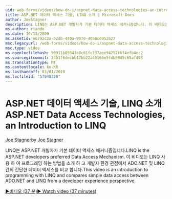 ```yaml
---
uid: web-forms/videos/how-do-i/aspnet-data-access-technologies-an-introduction-to-linq
title: ASP.NET 데이터 액세스 기술, LINQ 소개 | Microsoft Docs
author: JoeStagner
description: LINQ는 ASP.NET 개발자가 기본 데이터 액세스 메커니즘입니다. 이 비디오는 LINQ 사용 하 여 프로그래밍 하는 방법을 소개 하 고 간단한 데이터 액세스 사이의 비교...
ms.author: riande
ms.date: 10/13/2009
ms.assetid: e6792c2a-02db-440a-9070-40a0c0952b27
msc.legacyurl: /web-forms/videos/how-do-i/aspnet-data-access-technologies-an-introduction-to-linq
msc.type: video
ms.openlocfilehash: 90911b89343a8c01fc137aee94257f6f4efb4ec2
ms.sourcegitcommit: 24b1f6decbb17bb22a45166e5fdb0845c65af498
ms.translationtype: MT
ms.contentlocale: ko-KR
ms.lasthandoff: 03/01/2019
ms.locfileid: "57040320"
---
```

<a name="aspnet-data-access-technologies-an-introduction-to-linq"></a><span data-ttu-id="d67d9-104">ASP.NET 데이터 액세스 기술, LINQ 소개</span><span class="sxs-lookup"><span data-stu-id="d67d9-104">ASP.NET Data Access Technologies, an Introduction to LINQ</span></span>
====================
<span data-ttu-id="d67d9-105">[Joe Stagner](https://github.com/JoeStagner)</span><span class="sxs-lookup"><span data-stu-id="d67d9-105">by [Joe Stagner](https://github.com/JoeStagner)</span></span>

<span data-ttu-id="d67d9-106">LINQ는 ASP.NET 개발자가 기본 데이터 액세스 메커니즘입니다.</span><span class="sxs-lookup"><span data-stu-id="d67d9-106">LINQ is the ASP.NET developers preferred Data Access Mechanism.</span></span> <span data-ttu-id="d67d9-107">이 비디오는 LINQ 사용 하 여 프로그래밍 하는 방법을 소개 하 고 개발자 환경 관점에서 ADO.NET 및 LINQ 간의 간단한 데이터 액세스를 비교 합니다.</span><span class="sxs-lookup"><span data-stu-id="d67d9-107">This video is an introduction to programming with LINQ and compares simple data access between ADO.NET and LINQ from a developer experience perspective.</span></span>

[<span data-ttu-id="d67d9-108">&#9654;비디오 (37 분)</span><span class="sxs-lookup"><span data-stu-id="d67d9-108">&#9654; Watch video (37 minutes)</span></span>](https://channel9.msdn.com/Blogs/ASP-NET-Site-Videos/aspnet-data-access-technologies-an-introduction-to-linq)
